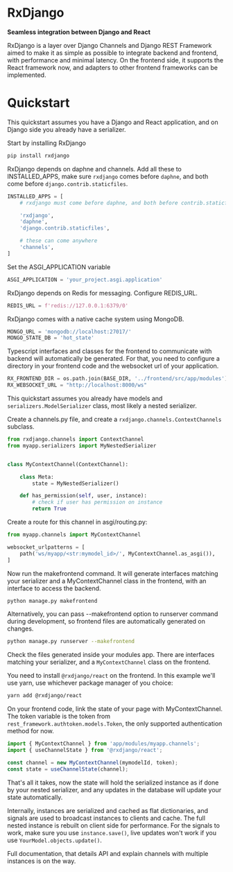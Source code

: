 RxDjango
========

**Seamless integration between Django and React**

RxDjango is a layer over Django Channels and Django REST Framework aimed
to make it as simple as possible to integrate backend and frontend, with
performance and minimal latency. On the frontend side, it supports
the React framework now, and adapters to other frontend frameworks can
be implemented.


Quickstart
==========

This quickstart assumes you have a Django and React application,
and on Django side you already have a serializer.

Start by installing RxDjango

   ```bash
   pip install rxdjango
   ```

RxDjango depends on daphne and channels. Add all these to INSTALLED_APPS,
make sure `rxdjango` comes before `daphne`, and both come before
`django.contrib.staticfiles`.

   ```python
   INSTALLED_APPS = [
       # rxdjango must come before daphne, and both before contrib.staticfiles

       'rxdjango',
       'daphne',
       'django.contrib.staticfiles',

       # these can come anywhere
       'channels',
   ]
   ```

Set the ASGI_APPLICATION variable

   ```python
   ASGI_APPLICATION = 'your_project.asgi.application'
   ```

RxDjango depends on Redis for messaging. Configure REDIS_URL.

   ```python
   REDIS_URL = f'redis://127.0.0.1:6379/0'
   ```

RxDjango comes with a native cache system using MongoDB.

   ```python
   MONGO_URL = 'mongodb://localhost:27017/'
   MONGO_STATE_DB = 'hot_state'
   ```

Typescript interfaces and classes for the frontend to communicate with
backend will automatically be generated. For that, you need to configure
a directory in your frontend code and the websocket url of your application.

   ```python
   RX_FRONTEND_DIR = os.path.join(BASE_DIR, '../frontend/src/app/modules')
   RX_WEBSOCKET_URL = "http://localhost:8000/ws"
   ```

This quickstart assumes you already have models and
`serializers.ModelSerializer` class, most likely a nested
serializer.

Create a channels.py file, and create a `rxdjango.channels.ContextChannels`
subclass.

   ```python
   from rxdjango.channels import ContextChannel
   from myapp.serializers import MyNestedSerializer


   class MyContextChannel(ContextChannel):

       class Meta:
           state = MyNestedSerializer()

       def has_permission(self, user, instance):
           # check if user has permission on instance
           return True

   ```

Create a route for this channel in asgi/routing.py:

   ```python
   from myapp.channels import MyContextChannel
   
   websocket_urlpatterns = [
       path('ws/myapp/<str:mymodel_id>/', MyContextChannel.as_asgi()),
   ]
   ```

Now run the makefrontend command. It will generate interfaces matching
your serializer and a MyContextChannel class in the frontend, with
an interface to access the backend.

   ```bash
   python manage.py makefrontend
   ```

Alternatively, you can pass --makefrontend option to runserver command
during development, so frontend files are automatically generated on
changes.

   ```bash
   python manage.py runserver --makefrontend
   ```

Check the files generated inside your modules app. There are interfaces
matching your serializer, and a `MyContextChannel` class on the frontend.

You need to install `@rxdjango/react` on the frontend. In this example we'll
use yarn, use whichever package manager of you choice:

  ```bash
  yarn add @rxdjango/react
  ```

On your frontend code, link the state of your page with MyContextChannel.
The token variable is the token from `rest_framework.authtoken.models.Token`,
the only supported authentication method for now.

   ```typescript
   import { MyContextChannel } from 'app/modules/myapp.channels';
   import { useChannelState } from '@rxdjango/react';

   const channel = new MyContextChannel(mymodelId, token);
   const state = useChannelState(channel);
```

That's all it takes, now the state will hold the serialized instance as if
done by your nested serializer, and any updates in the database
will update your state automatically.

Internally, instances are serialized and cached as flat dictionaries,
and signals are used to broadcast instances to clients and cache.
The full nested instance is rebuilt on client side for performance.
For the signals to work, make sure you use `instance.save()`, live updates
won't work if you use `YourModel.objects.update()`.

Full documentation, that details API and explain channels with multiple
instances is on the way. 

